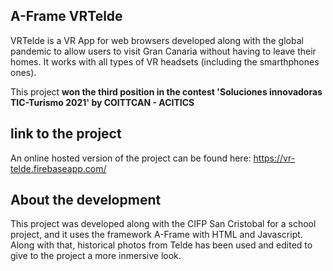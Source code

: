 ## A-Frame VRTelde

VRTelde is a VR App for web browsers developed along with the global pandemic to allow users to visit Gran Canaria without having to leave their homes. It works with all types 
of VR headsets (including the smarthphones ones).

This project **won the third position in the contest 'Soluciones innovadoras TIC-Turismo 2021' by COITTCAN - ACITICS**

## link to the project

An online hosted version of the project can be found here: https://vr-telde.firebaseapp.com/

## About the development

This project was developed along with the CIFP San Cristobal for a school project, and it uses the framework A-Frame with HTML and Javascript. Along with that, historical photos
from Telde has been used and edited to give to the project a more inmersive look.
